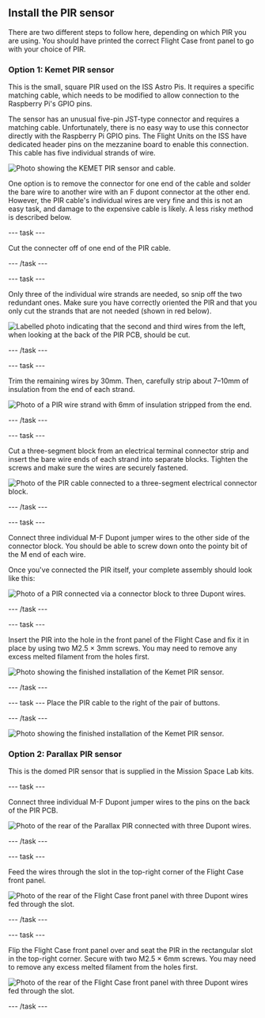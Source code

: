 ## Install the PIR sensor

There are two different steps to follow here, depending on which PIR you are using. You should have printed the correct Flight Case front panel to go with your choice of PIR.

### Option 1: Kemet PIR sensor

This is the small, square PIR used on the ISS Astro Pis. It requires a specific matching cable, which needs to be modified to allow connection to the Raspberry Pi's GPIO pins. 

The sensor has an unusual five-pin JST-type connector and requires a matching cable. Unfortunately, there is no easy way to use this connector directly with the Raspberry Pi GPIO pins. The Flight Units on the ISS have dedicated header pins on the mezzanine board to enable this connection. This cable has five individual strands of wire. 

![Photo showing the KEMET PIR sensor and cable.](images/PIR_cable.jpg)


One option is to remove the connector for one end of the cable and solder the bare wire to another wire with an F dupont connector at the other end. However, the PIR cable's individual wires are very fine and this is not an easy task, and damage to the expensive cable is likely. A less risky method is described below.

--- task ---

Cut the connecter off of one end of the PIR cable.

--- /task ---

--- task ---

Only three of the individual wire strands are needed, so snip off the two redundant ones. Make sure you have correctly oriented the PIR and that you only cut the strands that are not needed (shown in red below). 

![Labelled photo indicating that the second and third wires from the left, when looking at the back of the PIR PCB, should be cut.](images/PIR_wires_snip_labels.jpg)

--- /task ---

--- task ---

Trim the remaining wires by 30mm. Then, carefully strip about 7–10mm of insulation from the end of each strand. 

![Photo of a PIR wire strand with 6mm of insulation stripped from the end.](images/PIR_wire_strip.jpg)

--- /task ---

--- task ---

Cut a three-segment block from an electrical terminal connector strip and insert the bare wire ends of each strand into separate blocks. Tighten the screws and make sure the wires are securely fastened. 

![Photo of the PIR cable connected to a three-segment electrical connector block.](images/IPIR_choc.jpg)

--- /task ---

--- task ---

Connect three individual M-F Dupont jumper wires to the other side of the connector block. You should be able to screw down onto the pointy bit of the M end of each wire.

Once you've connected the PIR itself, your complete assembly should look like this:

![Photo of a PIR connected via a connector block to three Dupont wires.](images/PIR_wires_complete.jpg)

--- /task ---

--- task ---

Insert the PIR into the hole in the front panel of the Flight Case and fix it in place by using two M2.5 × 3mm screws. You may need to remove any excess melted filament from the holes first.  

![Photo showing the finished installation of the Kemet PIR sensor.](images/PIR_K_screws.jpg)

--- /task ---

--- task ---
Place the PIR cable to the right of the pair of buttons. 

--- /task ---

![Photo showing the finished installation of the Kemet PIR sensor.](images/PIR_K_done.jpg)




### Option 2: Parallax PIR sensor

This is the domed PIR sensor that is supplied in the Mission Space Lab kits.

--- task ---

Connect three individual M-F Dupont jumper wires to the pins on the back of the PIR PCB. 

![Photo of the rear of the Parallax PIR connected with three Dupont wires.](images/parallax.jpg)

--- /task ---

--- task ---

Feed the wires through the slot in the top-right corner of the Flight Case front panel. 

![Photo of the rear of the Flight Case front panel with three Dupont wires fed through the slot.](images/PIR_p_wires.jpg)

--- /task ---

--- task ---

Flip the Flight Case front panel over and seat the PIR in the rectangular slot in the top-right corner. Secure with two M2.5 × 6mm screws. You may need to remove any excess melted filament from the holes first.  

![Photo of the rear of the Flight Case front panel with three Dupont wires fed through the slot.](images/done_p.jpg)

--- /task ---
